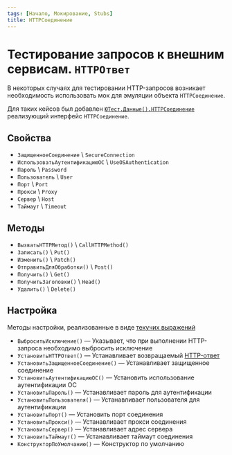 ```yaml
---
tags: [Начало, Мокирование, Stubs]
title: HTTPСоединение
---
```


# Тестирование запросов к внешним сервисам. `HTTPОтвет`

В некоторых случаях для тестировании HTTP-запросов возникает необходимость использовать мок для эмуляции объекта `HTTPСоединение`.

Для таких кейсов был добавлен [`ЮТест.Данные().HTTPСоединение`](/api/ЮТТестовыеДанные#httсоединение) реализующий интерфейс `HTTPСоединение`.

## Свойства

* `ЗащищенноеСоединение` \ `SecureConnection`
* `ИспользоватьАутентификациюОС` \ `UseOSAuthentication`
* `Пароль` \ `Password`
* `Пользователь` \ `User`
* `Порт` \ `Port`
* `Прокси` \ `Proxy`
* `Сервер` \ `Host`
* `Таймаут` \ `Timeout`

## Методы

* `ВызватьHTTPМетод()` \ `CallHTTPMethod()`
* `Записать()` \ `Put()`
* `Изменить()` \ `Patch()`
* `ОтправитьДляОбработки()` \ `Post()`
* `Получить()` \ `Get()`
* `ПолучитьЗаголовки()` \ `Head()`
* `Удалить()` \ `Delete()`

## Настройка

Методы настройки, реализованные в виде [текучих выражений](/docs/getting-started/fluent-api.md)

* `ВыброситьИсключение()` — Указывает, что при выполнении HTTP-запроса необходимо выбросить исключение
* `УстановитьHTTPОтвет()` — Устанавливает возвращаемый [HTTP-ответ](http-response.md)
* `УстановитьЗащищенноеСоединение()` — Устанавливает защищенное соединение
* `УстановитьАутентификациюОС()` — Установить использование аутентификации ОС
* `УстановитьПароль()` — Устанавливает пароль для аутентификации
* `УстановитьПользователя()` — Устанавливает пользователя для аутентификации
* `УстановитьПорт()` — Установить порт соединения
* `УстановитьПрокси()` — Устанавливает прокси соединения
* `УстановитьСервер()` — Устанавливает адрес сервера
* `УстановитьТаймаут()` — Устанавливает таймаут соединения
* `КонструкторПоУмолчанию()` — Конструктор по умолчанию

